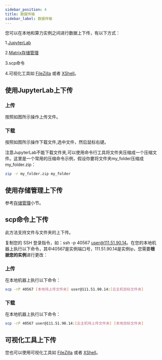 ```yaml
---
sidebar_position: 4
title: 数据传输
sidebar_label: 数据传输
---
```


您可以在本地和算力实例之间进行数据上下传，有以下方式：

1.[JupyterLab](../ContainerInstance/jupterlab)

2.[Matrix存储管理](createstorage)

3.scp命令

4.可视化工具如 [FileZilla](https://wiki.filezilla-project.org/FileZilla_Client_Tutorial_(en)) 或者 [XShell](https://www.xshellcn.com/zhishi/xshell-cswjjc.html)。

## 使用JupyterLab上下传

### 上传

按照如图所示操作上传文件。

### 下载

按照如图所示操作下载文件,选中文件，然后鼠标右键。

注意JupyterLab不能下载文件夹,可以使用命令行工具将文件夹压缩成一个压缩文件。这里是一个常用的压缩命令示例，假设你要将文件夹my_folder压缩成my_folder.zip：
```bash
zip -r my_folder.zip my_folder
```


## 使用存储管理上下传
参考[存储管理](createstorage)小节。

## scp命令上下传
此方法支持文件与文件夹的上下传。

复制您的 SSH 登录指令，如：ssh -p 40567 user@111.51.90.14。在您的本地机器上执行以下命令，其中40567是实例端口号，111.51.90.14是实例ip，您需要**根据您的实例**进行更改：

### 上传

在本地机器上执行以下命令：

```bash
scp -rP 40567 [本地待上传文件夹] user@111.51.90.14:[云主机目标文件夹]
```

### 下载

在本地机器上执行以下命令：

```bash
scp -rP 40567 user@111.51.90.14:[云主机待上传文件夹] [本地目标文件夹]
```

## 可视化工具上下传
您也可以使用可视化工具如 [FileZilla](https://wiki.filezilla-project.org/FileZilla_Client_Tutorial_(en)) 或者 [XShell](https://www.xshellcn.com/zhishi/xshell-cswjjc.html)。